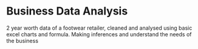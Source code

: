 # Business Data Analysis

2 year worth data of a footwear retailer, cleaned and analysed using basic excel charts and formula. Making inferences and understand the needs of the business
